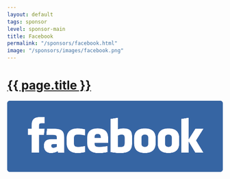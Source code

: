 ```yaml
---
layout: default
tags: sponsor
level: sponsor-main
title: Facebook
permalink: "/sponsors/facebook.html"
image: "/sponsors/images/facebook.png"
---
```


<h1 class="sponsor">
  <a href="{{page.permalink}}">{{ page.title }}</a>
</h1>

<img src="/sponsors/images/facebook.png" class="sponsor-main" />
